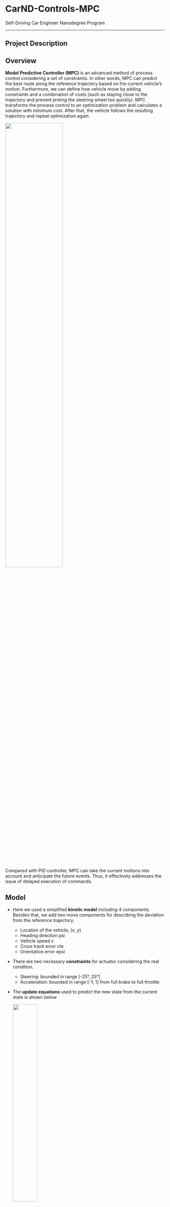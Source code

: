 # CarND-Controls-MPC
Self-Driving Car Engineer Nanodegree Program

---

## **Project Description**

## Overview
**Model Predictive Controller (MPC)** is an advanced method of process control considering a set of constraints. In other words, MPC can predict the best route along the reference trajectory based on the current vehicle’s motion. Furthermore, we can define how vehicle move by adding constraints and a combination of costs (such as staying close to the trajectory and prevent jerking the steering wheel too quickly). MPC transforms the process control to an optimization problem and calculates a solution with minimum cost. After that, the vehicle follows the resulting trajectory and repeat optimization again. 

<img src="img/overview.png" width="60%" height="60%">

Compared with PID controller, MPC can take the current motions into account and anticipate the future events. Thus, it effectively addresses the issue of delayed execution of commands. 

## Model

* Here we used a simplified **kinetic model** including 4 components. Besides that, we add two move components for describing the deviation from the reference trajectory. 
    * Location of the vehicle, (x, y)
    * Heading direction psi
    * Vehicle speed v
    * Cross track error cte
    * Orientation error epsi

* There are two necessary **constraints** for actuator considering the real condition.
    * Steering: bounded in range [-25°, 25°]
    * Acceleration: bounded in range [-1, 1] from full brake to full throttle

* The **update equations** used to predict the new state from the current state is shown below

    <img src="img/update.png" width="40%" height="40%">

  Here Lf is the distance between the front of vehicle and its center of gravity. The larger vehicle is, the slower turn rate is. 

* The **cost function** consists of three parts for various objectives: fit the reference trajectory, minimize the use of actuators, minimize the value gap between sequential actuations. Usually the main terms are based on reference state. Other regularization terms are presented to enforce the smooth controller response (e.g. avoid abrupt steering). All the cost terms are listed below:
    * Cross track error
    * Heading error
    * Speed cost (prefer staying at specified speed)
    * Steering cost 
    * Acceleration cost 
    * Steering rate change
    * Acceleration rate change

* Now we put all the components together to set up the complete model. 

    <img src="img/model.png" width="50%" height="50%">

## Timestep Length and Elapsed Duration
The prediction horizon is the duration over which future predictions are made. N is the number of timesteps in the horizon and dt is how much time elapses between actuations. 
The general guidelines indicate that T should be as large as possible, while dt should be as small as possible. However, there exists 100ms of latency in this project. We need to consider it as a tradeoff problem in this case. 
* I tried the default N of value 25 but it doesn’t work well. As the N increases, the model predicts further ahead. But it may lead to inaccurate results and pose computation burden on the solver. After some experiments, I found the range [10, 15] is a good choice. 
* I found dt is a fairly important parameter influencing the final result. Too low value of dt leads to oscillating motion. Also, if dt is smaller than the latency of 0.1s then the new actuator signal is received before the previous one has been executed. Consequently, it’s hard to calculate the accurate position of vehicle after latency. On the contrary, large value of dt cause that the motion of vehicle covers much distance in the execution intervals of actuators. Thus, MPC may ignore sudden turns and the vehicle go off the road on curves. Finally, I found the dt of value 0.1 equivalent to latency can perform well. 

## Changing Reference System
The server returns waypoints using the map’s coordinate system, which is different than the car’s coordinate system. Transforming these waypoints make it easier to both display them and to calculate the cte and epsi values for the MPC. You can check the codes of this part at lines 113-122 in main.cpp. 

## MPC with latency
Latency of 100ms is introduced in this project to mimic the real driving conditions. In our case, we manually add a delay of 100ms before sending message to the simulator. In order to solve this problem, the next state after delay is predicted based on the current state. And then the predicted state is feeding to the solver. You can check the codes of this part at lines at lines 143-154 in main.cpp. 

---
## Dependencies

* cmake >= 3.5
 * All OSes: [click here for installation instructions](https://cmake.org/install/)
* make >= 4.1(mac, linux), 3.81(Windows)
  * Linux: make is installed by default on most Linux distros
  * Mac: [install Xcode command line tools to get make](https://developer.apple.com/xcode/features/)
  * Windows: [Click here for installation instructions](http://gnuwin32.sourceforge.net/packages/make.htm)
* gcc/g++ >= 5.4
  * Linux: gcc / g++ is installed by default on most Linux distros
  * Mac: same deal as make - [install Xcode command line tools]((https://developer.apple.com/xcode/features/)
  * Windows: recommend using [MinGW](http://www.mingw.org/)
* [uWebSockets](https://github.com/uWebSockets/uWebSockets)
  * Run either `install-mac.sh` or `install-ubuntu.sh`.
  * If you install from source, checkout to commit `e94b6e1`, i.e.
    ```
    git clone https://github.com/uWebSockets/uWebSockets
    cd uWebSockets
    git checkout e94b6e1
    ```
    Some function signatures have changed in v0.14.x. See [this PR](https://github.com/udacity/CarND-MPC-Project/pull/3) for more details.

* **Ipopt and CppAD:** Please refer to [this document](https://github.com/udacity/CarND-MPC-Project/blob/master/install_Ipopt_CppAD.md) for installation instructions.
* [Eigen](http://eigen.tuxfamily.org/index.php?title=Main_Page). This is already part of the repo so you shouldn't have to worry about it.
* Simulator. You can download these from the [releases tab](https://github.com/udacity/self-driving-car-sim/releases).
* Not a dependency but read the [DATA.md](./DATA.md) for a description of the data sent back from the simulator.


## Basic Build Instructions

1. Clone this repo.
2. Make a build directory: `mkdir build && cd build`
3. Compile: `cmake .. && make`
4. Run it: `./mpc`.

## Build with Docker-Compose
The docker-compose can run the project into a container
and exposes the port required by the simulator to run.

1. Clone this repo.
2. Build image: `docker-compose build`
3. Run Container: `docker-compose up`
4. On code changes repeat steps 2 and 3.

## Tips

1. The MPC is recommended to be tested on examples to see if implementation behaves as desired. One possible example
is the vehicle offset of a straight line (reference). If the MPC implementation is correct, it tracks the reference line after some timesteps(not too many).
2. The `lake_track_waypoints.csv` file has waypoints of the lake track. This could fit polynomials and points and see of how well your model tracks curve. NOTE: This file might be not completely in sync with the simulator so your solution should NOT depend on it.
3. For visualization this C++ [matplotlib wrapper](https://github.com/lava/matplotlib-cpp) could be helpful.)
4.  Tips for setting up your environment are available [here](https://classroom.udacity.com/nanodegrees/nd013/parts/40f38239-66b6-46ec-ae68-03afd8a601c8/modules/0949fca6-b379-42af-a919-ee50aa304e6a/lessons/f758c44c-5e40-4e01-93b5-1a82aa4e044f/concepts/23d376c7-0195-4276-bdf0-e02f1f3c665d)
5. **VM Latency:** Some students have reported differences in behavior using VM's ostensibly a result of latency.  Please let us know if issues arise as a result of a VM environment.

## Editor Settings

We have kept editor configuration files out of this repo to
keep it as simple and environment agnostic as possible. However, we recommend
using the following settings:

* indent using spaces
* set tab width to 2 spaces (keeps the matrices in source code aligned)

## Code Style

Please (do your best to) stick to [Google's C++ style guide](https://google.github.io/styleguide/cppguide.html).

## Project Instructions and Rubric

Note: regardless of the changes you make, your project must be buildable using
cmake and make!

More information is only accessible by people who are already enrolled in Term 2
of CarND. If you are enrolled, see [the project page](https://classroom.udacity.com/nanodegrees/nd013/parts/40f38239-66b6-46ec-ae68-03afd8a601c8/modules/f1820894-8322-4bb3-81aa-b26b3c6dcbaf/lessons/b1ff3be0-c904-438e-aad3-2b5379f0e0c3/concepts/1a2255a0-e23c-44cf-8d41-39b8a3c8264a)
for instructions and the project rubric.

## Hints!

* You don't have to follow this directory structure, but if you do, your work
  will span all of the .cpp files here. Keep an eye out for TODOs.

## Call for IDE Profiles Pull Requests

Help your fellow students!

We decided to create Makefiles with cmake to keep this project as platform
agnostic as possible. We omitted IDE profiles to ensure
students don't feel pressured to use one IDE or another.

However! I'd love to help people get up and running with their IDEs of choice.
If you've created a profile for an IDE you think other students would
appreciate, we'd love to have you add the requisite profile files and
instructions to ide_profiles/. For example if you wanted to add a VS Code
profile, you'd add:

* /ide_profiles/vscode/.vscode
* /ide_profiles/vscode/README.md

The README should explain what the profile does, how to take advantage of it,
and how to install it.

Frankly, I've never been involved in a project with multiple IDE profiles
before. I believe the best way to handle this would be to keep them out of the
repo root to avoid clutter. Most profiles will include
instructions to copy files to a new location to get picked up by the IDE, but
that's just a guess.

One last note here: regardless of the IDE used, every submitted project must
still be compilable with cmake and make./

## How to write a README
A well written README file can enhance your project and portfolio and develop your abilities to create professional README files by completing [this free course](https://www.udacity.com/course/writing-readmes--ud777).
